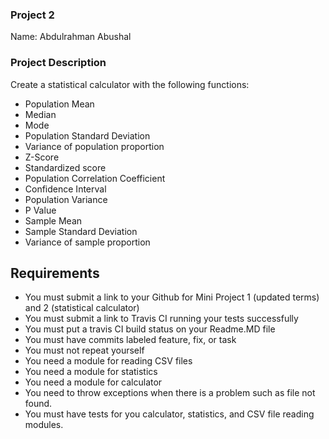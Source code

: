 
### Project 2
Name: Abdulrahman Abushal
### Project Description
Create a statistical calculator with the following functions:
-  Population Mean
-  Median
-  Mode
-  Population Standard Deviation
-  Variance of population proportion
-  Z-Score
-  Standardized score
-  Population Correlation Coefficient
-  Confidence Interval
-  Population Variance
-  P Value
-  Sample Mean
-  Sample Standard Deviation
-  Variance of sample proportion

## Requirements
-  You must submit a link to your Github for Mini Project 1 (updated terms) and 2 (statistical calculator)
-  You must submit a link to Travis CI running your tests successfully
-  You must put a travis CI build status on your Readme.MD file
-  You must have commits labeled feature, fix, or task
-  You must not repeat yourself
-  You need a module for reading CSV files
-  You need a module for statistics
-  You need a module for calculator
-  You need to throw exceptions when there is a problem such as file not found.
-  You must have tests for you calculator, statistics, and CSV file reading modules.   
